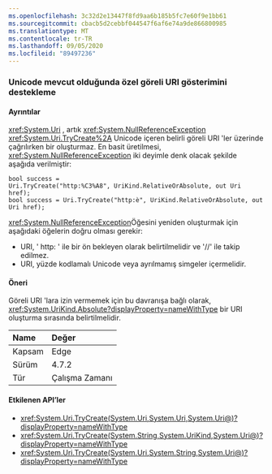 ```yaml
---
ms.openlocfilehash: 3c32d2e13447f8fd9aa6b185b5fc7e60f9e1bb61
ms.sourcegitcommit: cbacb5d2cebbf044547f6af6e74a9de866800985
ms.translationtype: MT
ms.contentlocale: tr-TR
ms.lasthandoff: 09/05/2020
ms.locfileid: "89497236"
---
```

### <a name="support-special-relative-uri-notation-when-unicode-is-present"></a>Unicode mevcut olduğunda özel göreli URI gösterimini destekleme

#### <a name="details"></a>Ayrıntılar

<xref:System.Uri> , artık <xref:System.NullReferenceException> <xref:System.Uri.TryCreate%2A> Unicode içeren belirli göreli URI 'ler üzerinde çağrılırken bir oluşturmaz. En basit üretilmesi, <xref:System.NullReferenceException> iki deyimle denk olacak şekilde aşağıda verilmiştir:<pre><code class="lang-csharp">bool success = Uri.TryCreate(&quot;http:%C3%A8&quot;, UriKind.RelativeOrAbsolute, out Uri href);&#13;&#10;bool success = Uri.TryCreate(&quot;http:&#232;&quot;, UriKind.RelativeOrAbsolute, out Uri href);&#13;&#10;</code></pre><xref:System.NullReferenceException>Öğesini yeniden oluşturmak için aşağıdaki öğelerin doğru olması gerekir:<ul><li>URI, ' http: ' ile bir ön bekleyen olarak belirtilmelidir ve '//' ile takip edilmez.</li><li>URI, yüzde kodlamalı Unicode veya ayrılmamış simgeler içermelidir.</li></ul>

#### <a name="suggestion"></a>Öneri

Göreli URI 'lara izin vermemek için bu davranışa bağlı olarak, <xref:System.UriKind.Absolute?displayProperty=nameWithType> bir URI oluşturma sırasında belirtilmelidir.

| Name    | Değer       |
|:--------|:------------|
| Kapsam   |Edge|
|Sürüm|4.7.2|
|Tür|Çalışma Zamanı|

#### <a name="affected-apis"></a>Etkilenen API’ler

- <xref:System.Uri.TryCreate(System.Uri,System.Uri,System.Uri@)?displayProperty=nameWithType>
- <xref:System.Uri.TryCreate(System.String,System.UriKind,System.Uri@)?displayProperty=nameWithType>
- <xref:System.Uri.TryCreate(System.Uri,System.String,System.Uri@)?displayProperty=nameWithType>

<!--

#### Affected APIs

- `M:System.Uri.TryCreate(System.Uri,System.Uri,System.Uri@)`
- `M:System.Uri.TryCreate(System.String,System.UriKind,System.Uri@)`
- `M:System.Uri.TryCreate(System.Uri,System.String,System.Uri@)`

-->
